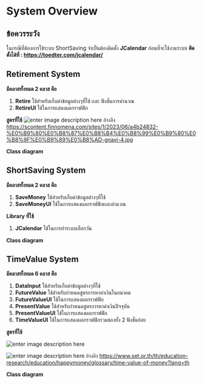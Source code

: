 # System Overview



## ข้อควรระวัง

ในกรณีที่ต้องการใช้ระบบ ShortSaving จำเป็นต้องติดตั้ง **JCalendar** ก่อนที่จะใช้งานระบบ
**ติดตั้งได้ที่ : https://toedter.com/jcalendar/**

## Retirement System
**มีคลาสทั้งหมด 2 คลาส คือ**
1. **Retire** ใช้สำหรับเก็บค่าข้อมูลต่างๆที่ใช้ เเละ ฟังชั่นการคำนวณ
2. **RetireUI** ใช้ในการเเสดงผลกราฟฟิก

**สูตรที่ใช้**
![enter image description here](https://scontent.finnomena.com/sites/1/2023/06/a4b24832-%E0%B9%80%E0%B8%87%E0%B8%B4%E0%B8%99%E0%B9%80%E0%B8%9F%E0%B9%89%E0%B8%AD-gnavi-4.jpg)
อ้างอิง https://scontent.finnomena.com/sites/1/2023/06/a4b24832-%E0%B9%80%E0%B8%87%E0%B8%B4%E0%B8%99%E0%B9%80%E0%B8%9F%E0%B9%89%E0%B8%AD-gnavi-4.jpg

**Class diagram**

## ShortSaving System

**มีคลาสทั้งหมด 2 คลาส คือ**
1. **SaveMoney** ใช้สำหรับเก็บค่าข้อมูลต่างๆที่ใช้
2. **SaveMoneyUI** ใช้ในการเเสดงผลกราฟฟิกเเละคำนวณ

**Library ที่ใช้**
1. **JCalendar** ใช้ในการทำระบบเลือกวัน


**Class diagram**

## TimeValue System

**มีคลาสทั้งหมด 6 คลาส คือ**
1. **DataInput** ใช้สำหรับเก็บค่าข้อมูลต่างๆที่ใช้
2. **FutureValue** ใช้สำหรับกำหนดสูตรการหาค่าเงินในอนาคต
3. **FutureValueUI** ใช้ในการเเสดงผลกราฟฟิก
4. **PresentValue** ใช้สำหรับกำหนดสูตรการหาค่าเงินปัจจุบัน
5. **PresentValueUI** ใช้ในการเเสดงผลกราฟฟิก
6. **TimeValueUI** ใช้ในการเเสดงผลกราฟฟิกรวมของทั้ง 2 ฟังชั่นย่อย

**สูตรที่ใช้**

![enter image description here](https://scontent.fbkk13-3.fna.fbcdn.net/v/t1.15752-9/431112720_948086676345627_6385709870919807407_n.png?_nc_cat=110&ccb=1-7&_nc_sid=5f2048&_nc_eui2=AeEL0FDMRxS6_PgNRCLHpKgZ8edk-xI8euzx52T7Ejx67G2kwhbDro7vqe69zNJhHHtnTRahMx2lpuEoe-eIcRFS&_nc_ohc=ENaLxHswzMsAX-Lps4R&_nc_ht=scontent.fbkk13-3.fna&oh=03_AdQraSZfOdEVVPepvvok-p6FQiRnmQ-jHdvOlkfa4nyJeQ&oe=6616C1E9)

![enter image description here](https://scontent.fbkk13-3.fna.fbcdn.net/v/t1.15752-9/430900629_369391182678807_8163233027430491481_n.png?_nc_cat=110&ccb=1-7&_nc_sid=5f2048&_nc_eui2=AeHAkR-PN4sV2TnFr3k_6cgiAdpcj3pmfS4B2lyPemZ9LtRfG7m-XP-UEgy1zCx__aT4yVq8SlwD4h05AY1M4go5&_nc_ohc=8YvRzLRDeF4AX8DhM78&_nc_ht=scontent.fbkk13-3.fna&oh=03_AdTZm3Nl92bcLFX6BfWeQs-euMoQ69WYvctGWjWz6ym-Gg&oe=6616CA7C)
อ้างอิง https://www.set.or.th/th/education-research/education/happymoney/glossary/time-value-of-money?lang=th

**Class diagram**
